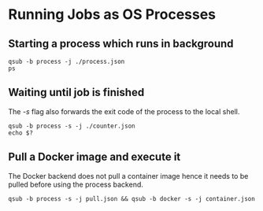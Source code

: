 # Running Jobs as OS Processes

## Starting a process which runs in background

    qsub -b process -j ./process.json
    ps

## Waiting until job is finished

The _-s_ flag also forwards the exit code of the process to the local shell.

    qsub -b process -s -j ./counter.json
    echo $?

## Pull a Docker image and execute it

The Docker backend does not pull a container image hence it needs to be pulled
before using the process backend.

    qsub -b process -s -j pull.json && qsub -b docker -s -j container.json
